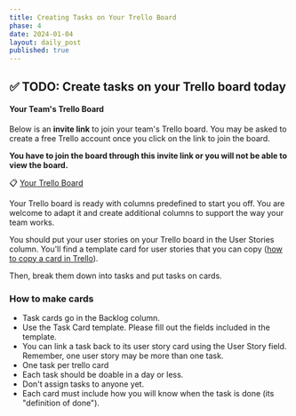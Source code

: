 ```yaml
---
title: Creating Tasks on Your Trello Board
phase: 4
date: 2024-01-04
layout: daily_post
published: true
---
```


## ✅ TODO: Create tasks on your Trello board today

#### Your Team's Trello Board

Below is an **invite link** to join your team's Trello board. You may be asked to create a free Trello account once you click on the link to join the board. 

**You have to join the board through this invite link or you will not be able to view the board.**

📋 [Your Trello Board](https://trello.com/invite/b/wPe5PXQc/ATTI3d6056a2a0bf96b21e753644816111b4309B8C5C/team-20)

Your Trello board is ready with columns predefined to start you off. You are welcome to adapt it and create additional columns to support the way your team works.

You should put your user stories on your Trello board in the User Stories column. You'll find a template card for user stories that you can copy ([how to copy a card in Trello](https://support.atlassian.com/trello/docs/copying-cards-lists-or-boards/#Cards)).

Then, break them down into tasks and put tasks on cards.

### How to make cards

- Task cards go in the Backlog column.
- Use the Task Card template. Please fill out the fields included in the template.
- You can link a task back to its user story card using the User Story field. Remember, one user story may be more than one task.
- One task per trello card
- Each task should be doable in a day or less.
- Don't assign tasks to anyone yet.
- Each card must include how you will know when the task is done (its "definition of done").
